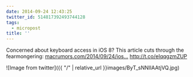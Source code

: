 ```yaml
---
date: 2014-09-24 12:43:25
twitter_id: 514817392493744128
tags:
  - micropost
title: ''
---
```


Concerned about keyboard access in iOS 8? This article cuts through the fearmongering: [macrumors.com/2014/09/24/ios…](http://www.macrumors.com/2014/09/24/ios-8-keyboards-full-access-and-user-privacy/) http://t.co/eIqqgzmZUP

![Image from twitter]({{ "/" | relative_url  }}images/ByT_sNNIIAAtjVQ.jpg)
